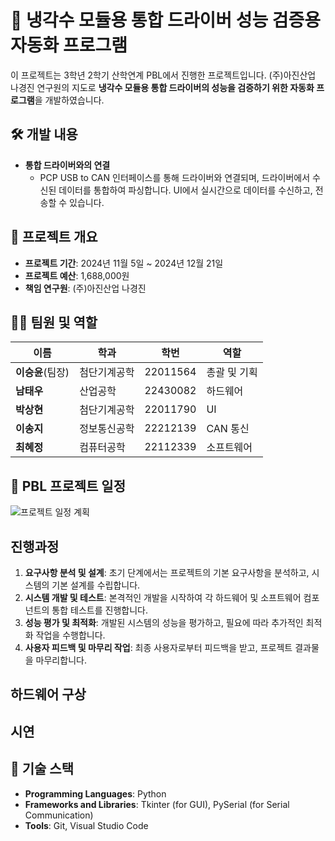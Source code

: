 # 🌟 냉각수 모듈용 통합 드라이버 성능 검증용 자동화 프로그램

이 프로젝트는 3학년 2학기 산학연계 PBL에서 진행한 프로젝트입니다. (주)아진산업 나경진 연구원의 지도로 **냉각수 모듈용 통합 드라이버의 성능을 검증하기 위한 자동화 프로그램**을 개발하였습니다. 

## 🛠 개발 내용
- **통합 드라이버와의 연결**
  - PCP USB to CAN 인터페이스를 통해 드라이버와 연결되며, 드라이버에서 수신된 데이터를 통합하여 파싱합니다. UI에서 실시간으로 데이터를 수신하고, 전송할 수 있습니다.
    
## 📌 프로젝트 개요
- **프로젝트 기간**: 2024년 11월 5일 ~ 2024년 12월 21일
- **프로젝트 예산**: 1,688,000원
- **책임 연구원**: (주)아진산업 나경진

## 👨‍💻 팀원 및 역할
| 이름      | 학과          | 학번      | 역할       |
|----------|--------------|----------|-----------|
| **이승윤**(팀장) | 첨단기계공학 | 22011564 | 총괄 및 기획  |
| **남태우**       | 산업공학      | 22430082 | 하드웨어       |
| **박상현**       | 첨단기계공학 | 22011790 | UI            |
| **이송지**       | 정보통신공학 | 22212139 | CAN 통신      |
| **최혜정**       | 컴퓨터공학    | 22112339 | 소프트웨어     |

## 📅 PBL 프로젝트 일정
![프로젝트 일정 계획](path/to/project_schedule_image.png)

## 진행과정
1. **요구사항 분석 및 설계**: 초기 단계에서는 프로젝트의 기본 요구사항을 분석하고, 시스템의 기본 설계를 수립합니다.
2. **시스템 개발 및 테스트**: 본격적인 개발을 시작하여 각 하드웨어 및 소프트웨어 컴포넌트의 통합 테스트를 진행합니다.
3. **성능 평가 및 최적화**: 개발된 시스템의 성능을 평가하고, 필요에 따라 추가적인 최적화 작업을 수행합니다.
4. **사용자 피드백 및 마무리 작업**: 최종 사용자로부터 피드백을 받고, 프로젝트 결과물을 마무리합니다.

## 하드웨어 구상

## 시연

## 🔧 기술 스택
- **Programming Languages**: Python
- **Frameworks and Libraries**: Tkinter (for GUI), PySerial (for Serial Communication)
- **Tools**: Git, Visual Studio Code

